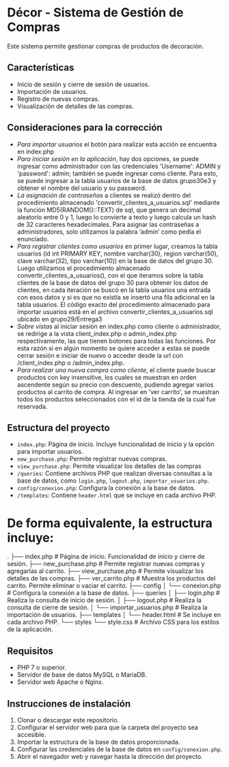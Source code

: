 # Décor - Sistema de Gestión de Compras

Este sistema permite gestionar compras de productos de decoración.

## Características

- Inicio de sesión y cierre de sesión de usuarios.
- Importación de usuarios.
- Registro de nuevas compras.
- Visualización de detalles de las compras.

## Consideraciones para la corrección
- *Para importar usuarios* el botón para realizar esta acción se encuentra en index.php
- *Para iniciar sesión en la aplicación*, hay dos opciones, se puede ingresar como administrador con las credenciales 'Username': ADMIN y 'password': admin; también se puede ingresar como cliente. Para esto, se puede ingresar a la tabla usuarios de la base de datos grupo30e3 y obtener el nombre del usuario y su password.
- *La asignación de contraseñas* a clientes se realizó dentro del procedimiento almacenado 'convertir_clientes_a_usuarios.sql' mediante la función MD5(RANDOM()::TEXT) de sql, que genera un decimal aleatorio entre 0 y 1, luego lo convierte a texto y luego calcula un hash de 32 caracteres hexadecimales. Para asignar las contraseñas a administradores, solo utilizamos la palabra ‘admin’ como pedía el enunciado.
- *Para registrar clientes como usuarios* en primer lugar, creamos la tabla  usuarios (id int PRIMARY KEY, nombre varchar(30), region varchar(50), clave varchar(32), tipo varchar(10)) en la base de datos del grupo 30. Luego utilizamos el procedimiento almacenado convertir_clientes_a_usuarios(), con el que iteramos sobre la tabla clientes de la base de datos del grupo 30 para obtener los datos de clientes, en cada iteración se buscó en la tabla usuarios una entrada con esos datos y si es que no existía se insertó una fila adicional en la tabla usuarios. El código exacto del procedimiento almacenado para importar usuarios está en el archivo convertir_clientes_a_usuarios.sql ubicado en grupo29/Entrega3
- *Sobre vistas* al iniciar sesión en index.php como cliente o administrador, se redirige a la vista client_index.php o admin_index.php respectivamente, las que tienen botones para todas las funciones. Por esta razón si en algún momento se quiere acceder a estas se puede cerrar sesión e iniciar de nuevo o acceder desde la url con /client_index.php o /admin_index.php.
- *Para realizar una nueva compra como cliente*, el cliente puede buscar productos con key insensitive, los cuales se muestran en orden ascendente según su precio con descuento, pudiendo agregar varios productos al carrito de compra. Al ingresar en 'ver carrito', se muestran todos los productos seleccionados con el id de la tienda de la cual fue reservada. 



## Estructura del proyecto

- `index.php`: Página de inicio. Incluye funcionalidad de inicio y la opción para importar usuarios.
- `new_purchase.php`: Permite registrar nuevas compras.
- `view_purchase.php`: Permite visualizar los detalles de las compras
- `/queries`: Contiene archivos PHP que realizan diversas consultas a la base de datos, como `login.php`, `logout.php`, `importar_usuarios.php`.
- `config/conexion.php`: Configura la conexión a la base de datos.
- `/templates`: Contiene `header.html` que se incluye en cada archivo PHP.

# De forma equivalente, la estructura incluye:
.
├── index.php               # Página de inicio. Funcionalidad de inicio y cierre de sesión.
├── new_purchase.php        # Permite registrar nuevas compras y agregarlas al carrito.
├── view_purchase.php       # Permite visualizar los detalles de las compras.
├── ver_carrito.php         # Muestra los productos del carrito. Permite eliminar o vaciar el carrito.
├── config
│   └── conexion.php        # Configura la conexión a la base de datos.
├── queries
│   ├── login.php           # Realiza la consulta de inicio de sesión.
│   ├── logout.php          # Realiza la consulta de cierre de sesión.
│   └── importar_usuarios.php # Realiza la importación de usuarios.
├── templates
│   └── header.html         # Se incluye en cada archivo PHP.
└── styles
    └── style.css           # Archivo CSS para los estilos de la aplicación.


## Requisitos

- PHP 7 o superior.
- Servidor de base de datos MySQL o MariaDB.
- Servidor web Apache o Nginx.

## Instrucciones de instalación

1. Clonar o descargar este repositorio.
2. Configurar el servidor web para que la carpeta del proyecto sea accesible.
3. Importar la estructura de la base de datos proporcionada.
4. Configurar las credenciales de la base de datos en `config/conexion.php`.
5. Abrir el navegador web y navegar hasta la dirección del proyecto.